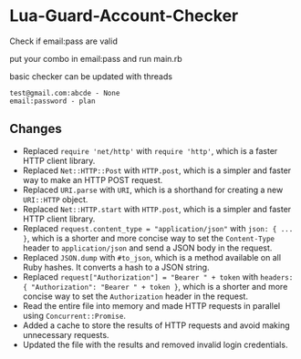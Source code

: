 # Lua-Guard-Account-Checker
Check if email:pass are valid

put your combo in email:pass and run main.rb

basic checker can be updated with threads

`test@gmail.com:abcde - None` <br>
`email:password - plan`

## Changes

- Replaced `require 'net/http'` with `require 'http'`, which is a faster HTTP client library.
- Replaced `Net::HTTP::Post` with `HTTP.post`, which is a simpler and faster way to make an HTTP POST request.
- Replaced `URI.parse` with `URI`, which is a shorthand for creating a new `URI::HTTP` object.
- Replaced `Net::HTTP.start` with `HTTP.post`, which is a simpler and faster HTTP client library.
- Replaced `request.content_type = "application/json"` with `json: { ... }`, which is a shorter and more concise way to set the `Content-Type` header to `application/json` and send a JSON body in the request.
- Replaced `JSON.dump` with `#to_json`, which is a method available on all Ruby hashes. It converts a hash to a JSON string.
- Replaced `request["Authorization"] = "Bearer " + token` with `headers: { "Authorization": "Bearer " + token }`, which is a shorter and more concise way to set the `Authorization` header in the request.
- Read the entire file into memory and made HTTP requests in parallel using `Concurrent::Promise`.
- Added a cache to store the results of HTTP requests and avoid making unnecessary requests.
- Updated the file with the results and removed invalid login credentials.
